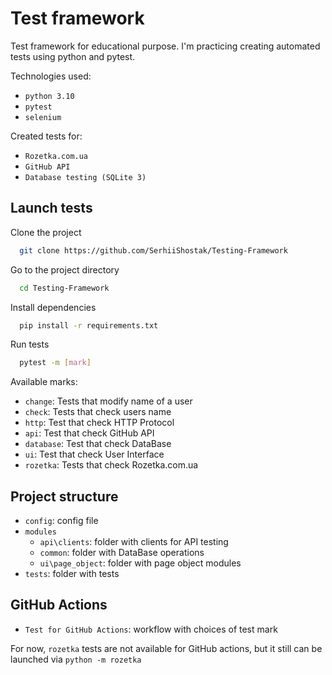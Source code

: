 # Test framework

Test framework for educational purpose. I'm practicing creating automated tests using python and pytest.

Technologies used:
- `python 3.10`
- `pytest`
- `selenium`

Created tests for:
- `Rozetka.com.ua`
- `GitHub API`
- `Database testing (SQLite 3)`

## Launch tests
Clone the project

```bash
  git clone https://github.com/SerhiiShostak/Testing-Framework
```

Go to the project directory

```bash
  cd Testing-Framework
```

Install dependencies

```bash
  pip install -r requirements.txt
```

Run tests
```bash
  pytest -m [mark]
```

Available marks:
- `change`: Tests that modify name of a user
- `check`: Tests that check users name
- `http`: Test that check HTTP Protocol
- `api`: Test that check GitHub API
- `database`: Test that check DataBase
- `ui`: Test that check User Interface
- `rozetka`: Tests that check Rozetka.com.ua

## Project structure
- `config`: config file
- `modules`
  - `api\clients`: folder with clients for API testing
  - `common`: folder with DataBase operations
  - `ui\page_object`: folder with page object modules
- `tests`: folder with tests

## GitHub Actions
- `Test for GitHub Actions`: workflow with choices of test mark

For now, `rozetka` tests are not available for GitHub actions, but it still can be launched via `python -m rozetka`